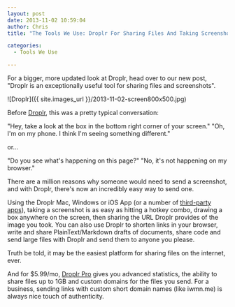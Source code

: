 ```yaml
---
layout: post
date: 2013-11-02 10:59:04
author: Chris
title: "The Tools We Use: Droplr For Sharing Files And Taking Screenshots"

categories:
  - Tools We Use

---
```


For a bigger, more updated look at Droplr, head over to our new post, "Droplr is an exceptionally useful tool for sharing files and screenshots".

![Droplr]({{ site.images_url }}/2013-11-02-screen800x500.jpg)

<!-- excerpt -->

Before [Droplr](https://droplr.com/hello), this was a pretty typical conversation:

"Hey, take a look at the box in the bottom right corner of your screen."
"Oh, I'm on my phone. I think I'm seeing something different."

or...

"Do you see what's happening on this page?"
"No, it's not happening on my browser."

There are a million reasons why someone would need to send a screenshot, and with Droplr, there's now an incredibly easy way to send one.

<!-- /excerpt -->

Using the Droplr Mac, Windows or iOS App (or a number of [third-party apps](https://droplr.com/hello#)), taking a screenshot is as easy as hitting a hotkey combo, drawing a box anywhere on the screen, then sharing the URL Droplr provides of the image you took. You can also use Droplr to shorten links in your browser, write and share PlainText/Markdown drafts of documents, share code and send large files with Droplr and send them to anyone you please. 

Truth be told, it may be the easiest platform for sharing files on the internet, ever.

And for $5.99/mo, [Droplr Pro](https://droplr.com/hello#pro) gives you advanced statistics, the ability to share files up to 1GB and custom domains for the files you send. For a business, sending links with custom short domain names (like iwmn.me) is always nice touch of authenticity.
